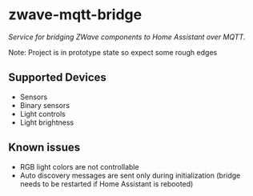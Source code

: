 # zwave-mqtt-bridge

_Service for bridging ZWave components to Home Assistant over MQTT._

Note: Project is in prototype state so expect some rough edges

## Supported Devices

- Sensors
- Binary sensors
- Light controls
- Light brightness

## Known issues

- RGB light colors are not controllable
- Auto discovery messages are sent only during initialization (bridge needs to be restarted if Home Assistant is
rebooted)

